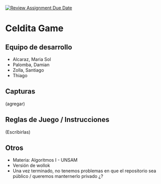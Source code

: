 [![Review Assignment Due Date](https://classroom.github.com/assets/deadline-readme-button-24ddc0f5d75046c5622901739e7c5dd533143b0c8e959d652212380cedb1ea36.svg)](https://classroom.github.com/a/-m140JPW)
# Celdita Game

## Equipo de desarrollo

- Alcaraz, Maria Sol
- Palomba, Damian
- Zolla, Santiago
- Thiago

## Capturas

(agregar)

## Reglas de Juego / Instrucciones

(Escribirlas)


## Otros

- Materia: Algoritmos I - UNSAM
- Versión de wollok
- Una vez terminado, no tenemos problemas en que el repositorio sea público / queremos manternerlo privado ¿?
